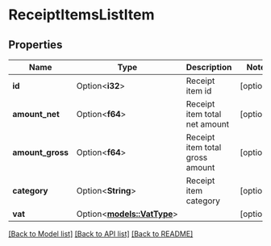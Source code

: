 # ReceiptItemsListItem

## Properties

Name | Type | Description | Notes
------------ | ------------- | ------------- | -------------
**id** | Option<**i32**> | Receipt item id | [optional]
**amount_net** | Option<**f64**> | Receipt item total net amount | [optional]
**amount_gross** | Option<**f64**> | Receipt item total gross amount | [optional]
**category** | Option<**String**> | Receipt item category | [optional]
**vat** | Option<[**models::VatType**](VatType.md)> |  | [optional]

[[Back to Model list]](../README.md#documentation-for-models) [[Back to API list]](../README.md#documentation-for-api-endpoints) [[Back to README]](../README.md)


